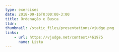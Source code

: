 ```yaml
---
type: exercises
date: 2018-09-16T0:00:00-3:00
title: Ordenação e Busca
tldr: 
thumbnail: /static_files/presentations/vjudge.png
links: 
    - url: https://vjudge.net/contest/461975
      name: Lista
---
```


<!-- **Suggested Readings:**
- [Readings 1](http://example.com)
- [Readings 2](http://example.com) -->
